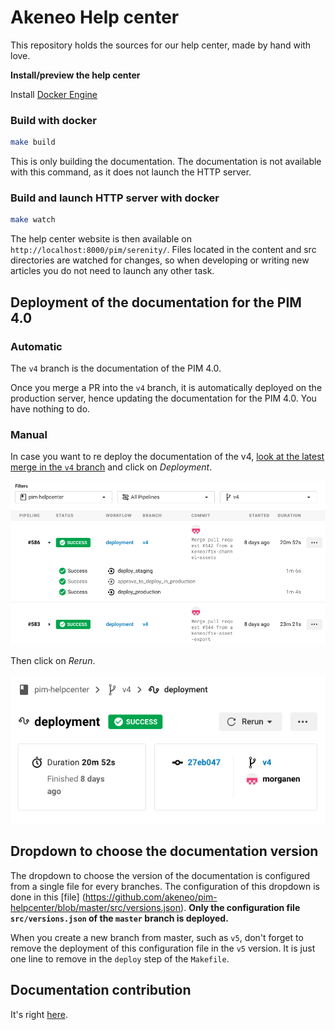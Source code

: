 # Akeneo Help center
This repository holds the sources for our help center, made by hand with love.

**Install/preview the help center**

Install [Docker Engine](https://docs.docker.com/engine/installation/)

### Build with docker

```bash
make build
```

This is only building the documentation. The documentation is not available with this command, as it does not launch the HTTP server. 

### Build and launch HTTP server with docker

```bash
make watch
```

The help center website is then available on `http://localhost:8000/pim/serenity/`.
Files located in the content and src directories are watched for changes, so when developing or writing new articles you do not need to launch any other task.

## Deployment of the documentation for the PIM 4.0

### Automatic

The `v4` branch is the documentation of the PIM 4.0.

Once you merge a PR into the `v4` branch, it is automatically deployed on the production server, hence updating the documentation for the PIM 4.0. You have nothing to do.

### Manual

In case you want to re deploy the documentation of the v4, [look at the latest merge in the `v4` branch](https://app.circleci.com/pipelines/github/akeneo/pim-helpcenter?branch=v4) and click on _Deployment_.

![List of merged PR in v4](.circleci/list_workflows.png)

Then click on _Rerun_.

![Re run a deployment](.circleci/re_run.png)


## Dropdown to choose the documentation version

The dropdown to choose the version of the documentation  is configured from a single file for every branches. The configuration of this dropdown is done in this [file] (https://github.com/akeneo/pim-helpcenter/blob/master/src/versions.json). **Only the configuration file `src/versions.json` of the `master` branch is deployed.** 

When you create a new branch from master, such as `v5`, don't forget to remove the deployment of this configuration file in the `v5` version. It is just one line to remove in the `deploy` step of the `Makefile`.

## Documentation contribution

It's right [here](https://github.com/akeneo/pim-helpcenter/wiki).
